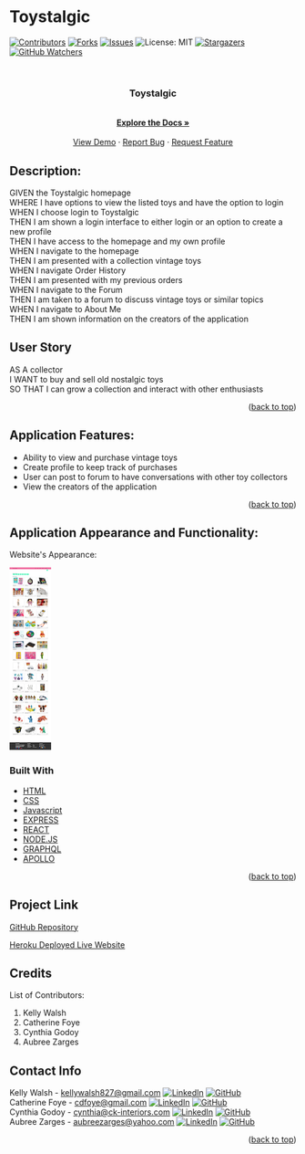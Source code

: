 # Toystalgic

[![Contributors][contributors-shield]][contributors-url]
[![Forks][forks-shield]][forks-url]
[![Issues][issues-shield]][issues-url]
![License: MIT](https://img.shields.io/badge/License-MIT-yellow.svg)
[![Stargazers][stars-shield]][stars-url]
[![GitHub Watchers][github-watchers]][github-watchers-url]

<!-- PROJECT LOGO -->
<br />
<div align="center">
  <a href="https://cdfoye.github.io/Toystalgic/">
  </a>

<h3 align="center">Toystalgic</h3>

  <p align="center">
    <!-- TEXT -->
    <br />
    <a href="https://github.com/cdfoye/Toystalgic"><strong>Explore the Docs »</strong></a>
    <br />
    <br />
    <a href="https://toystalgic.herokuapp.com/">View Demo</a>
    ·
    <a href="https://github.com/cdfoye/Toystalgic/issues">Report Bug</a>
    ·
    <a href="https://github.com/cdfoye/Toystalgic/issues">Request Feature</a>
  </p>
</div>

## Description:

GIVEN the Toystalgic homepage
<br>
WHERE I have options to view the listed toys and have the option to login
<br>
WHEN I choose login to Toystalgic
<br>
THEN I am shown a login interface to either login or an option to create a new profile
<br>
THEN I have access to the homepage and my own profile
<br>
WHEN I navigate to the homepage
<br>
THEN I am presented with a collection vintage toys
<br>
WHEN I navigate Order History
<br>
THEN I am presented with my previous orders
<br>
WHEN I navigate to the Forum
<br>
THEN I am taken to a forum to discuss vintage toys or similar topics
<br>
WHEN I navigate to About Me
<br>
THEN I am shown information on the creators of the application

## User Story

AS A collector
<br>
I WANT to buy and sell old nostalgic toys
<br>
SO THAT I can grow a collection and interact with other enthusiasts

<p align="right">(<a href="#top">back to top</a>)</p>

## Application Features:

- Ability to view and purchase vintage toys
- Create profile to keep track of purchases
- User can post to forum to have conversations with other toy collectors
- View the creators of the application

<p align="right">(<a href="#top">back to top</a>)</p>

## Application Appearance and Functionality:

Website's Appearance:

<!-- Add link to gif -->

![Appearance](client/public/images/readmeScreenshot.png)

### Built With

- [HTML](hhttps://www.w3schools.com/html/)
- [CSS](https://developer.mozilla.org/en-US/docs/Learn/CSS/First_steps/What_is_CSS)
- [Javascript](https://www.javascript.com)
- [EXPRESS](https://expressjs.com/)
- [REACT](https://reactjs.org/)
- [NODE.JS](https://nodejs.org/en/)
- [GRAPHQL](https://graphql.org/)
- [APOLLO](https://www.apollographql.com/)

<p align="right">(<a href="#top">back to top</a>)</p>

## Project Link

[GitHub Repository](https://github.com/cdfoye/Toystalgic)

[Heroku Deployed Live Website](https://toystalgic.herokuapp.com/)

## Credits

List of Contributors:

1. Kelly Walsh
2. Catherine Foye
3. Cynthia Godoy
4. Aubree Zarges

## Contact Info

Kelly Walsh - kellywalsh827@gmail.com [![LinkedIn][linkedin-shield]][linkedin-url-kelly] [![GitHub][github-shield]][github-url-kelly] </br>
Catherine Foye - cdfoye@gmail.com [![LinkedIn][linkedin-shield]][linkedin-url-catherine] [![GitHub][github-shield]][github-url-catherine] </br>
Cynthia Godoy - cynthia@ck-interiors.com [![LinkedIn][linkedin-shield]][linkedin-url-cynthia] [![GitHub][github-shield]][github-url-cynthia] </br>
Aubree Zarges - aubreezarges@yahoo.com [![LinkedIn][linkedin-shield]][linkedin-url-aubree] [![GitHub][github-shield]][github-url-aubree] </br>

<p align="right">(<a href="#top">back to top</a>)</p>

<!-- MARKDOWN LINKS & IMAGES -->
<!-- https://www.markdownguide.org/basic-syntax/#reference-style-links -->

[contributors-shield]: https://img.shields.io/github/contributors/cdfoye/Toystalgic.svg?style=for-the-badge
[contributors-url]: https://github.com/cdfoye/Toystalgic/graphs/contributors
[forks-shield]: https://img.shields.io/github/forks/cdfoye/Toystalgic.svg?style=for-the-badge
[forks-url]: https://github.com/cdfoye/Toystalgic/network/members
[stars-shield]: https://img.shields.io/github/stars/cdfoye/Toystalgic?style=social
[stars-url]: https://github.com/cdfoye/Toystalgic/stargazers
[issues-shield]: https://img.shields.io/github/issues/cdfoye/Toystalgic.svg?style=for-the-badge
[issues-url]: https://github.com/cdfoye/Toystalgic/issues
[license-shield]: https://img.shields.io/github/license/cdfoye/Toystalgic.svg?style=for-the-badge
[linkedin-shield]: https://img.shields.io/badge/-LinkedIn-black.svg?style=for-the-badge&logo=linkedin&colorB=555
[linkedin-url-kelly]: https://www.linkedin.com/in/kellywalsh001/
[linkedin-url-catherine]: https://www.linkedin.com/in/catherine-foye/
[linkedin-url-cynthia]: https://www.linkedin.com/in/cynthia-godoy-ncidq-96951845/
[linkedin-url-aubree]: https://www.linkedin.com/in/aubree-zarges-griego-7677a597/
[github-shield]: https://img.shields.io/badge/-Github-blueviolet.svg?style=for-the-badge&logo=Github&colorB=555
[github-url-kelly]: https://github.com/kemwalsh
[github-url-catherine]: https://github.com/cdfoye
[github-url-cynthia]: https://github.com/CynthiaGodoy
[github-url-aubree]: https://github.com/AubreeZ-G
[github-watchers]: https://img.shields.io/github/watchers/cdfoye/Toystalgic?style=social
[github-watchers-url]: https://github.com/cdfoye/Toystalgic/watchers
